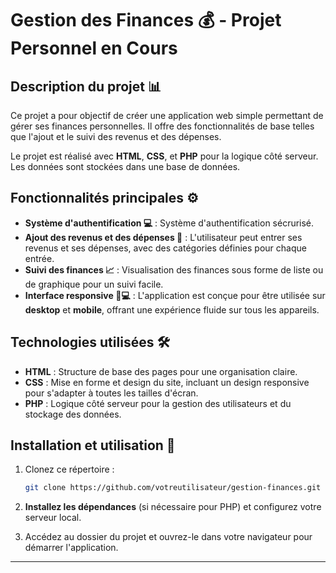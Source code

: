 # **Gestion des Finances 💰 - Projet Personnel en Cours**

## **Description du projet 📊**

Ce projet a pour objectif de créer une application web simple permettant de gérer ses finances personnelles. Il offre des fonctionnalités de base telles que l'ajout et le suivi des revenus et des dépenses.

Le projet est réalisé avec **HTML**, **CSS**, et **PHP** pour la logique côté serveur. Les données sont stockées dans une base de données.

## **Fonctionnalités principales ⚙️**

- **Système d'authentification 💻** : Système d'authentification sécrurisé.
- **Ajout des revenus et des dépenses 💸** : L'utilisateur peut entrer ses revenus et ses dépenses, avec des catégories définies pour chaque entrée.
- **Suivi des finances 📈** : Visualisation des finances sous forme de liste ou de graphique pour un suivi facile.
- **Interface responsive 📱💻** : L'application est conçue pour être utilisée sur **desktop** et **mobile**, offrant une expérience fluide sur tous les appareils.

## **Technologies utilisées 🛠️**

- **HTML** : Structure de base des pages pour une organisation claire.
- **CSS** : Mise en forme et design du site, incluant un design responsive pour s'adapter à toutes les tailles d'écran.
- **PHP** : Logique côté serveur pour la gestion des utilisateurs et du stockage des données.

## **Installation et utilisation 🔧**

1. Clonez ce répertoire :
   ```bash
   git clone https://github.com/votreutilisateur/gestion-finances.git
   ```

2. **Installez les dépendances** (si nécessaire pour PHP) et configurez votre serveur local.
3. Accédez au dossier du projet et ouvrez-le dans votre navigateur pour démarrer l'application.

---

